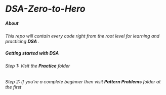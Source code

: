 # _DSA-Zero-to-Hero_

##### _About_
_This repo will contain every code right from the root level for learning and practicing __DSA__ ._

##### _Getting started with DSA_

###### _Step 1: Visit the **Practice** folder_
###### _Step 2: If you're a complete beginner then visit **Pattern Problems** folder at the first_






